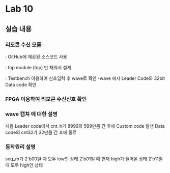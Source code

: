 # Lab 10

## 실습 내용

### **리모콘 수신 모듈**



: GitHub에 제공된 소스코드 사용

: top module (top) 만 채워서 설계

: Testbench 이용하여 신호입력 후 wave로 확인
-wave 에서 Leader Code와 32bit Data code 확인

###  **FPGA 이용하여 리모콘 수신신호 확인**

### **wave 캡쳐 에 대한 설명**

처음 Leader code에서 cnt_h가 8999와 599만큼 간 후에 Custom code 발생
Data code의 cnt32가 32만큼 간 후에 종료 

### **동작원리 설명**
seq_rx가 2'b00일 때 모두 low인 상태
				2'b01일 때 현재 high가 들어온 상태
				2'b11일 때 모두 high인 상태
<!--stackedit_data:
eyJoaXN0b3J5IjpbMzEzNzgyNDYzLC0xNTk3NjY1Mjc4LDU0Mz
g1MTIwLDEyNjgzNTU0NzQsMTcyNTE4MDIwOSwtMzE0MTIxNDQ3
XX0=
-->